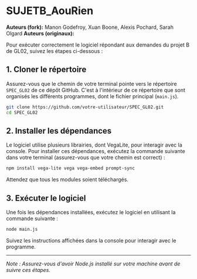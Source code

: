 
# SUJETB_AouRien

**Auteurs (fork):**
  Manon Godefroy, Xuan Boone, Alexis Pochard, Sarah Olgard 
**Auteurs (originaux):** 

Pour exécuter correctement le logiciel répondant aux demandes du projet B de GL02, suivez les étapes ci-dessous :

## 1. Cloner le répertoire

Assurez-vous que le chemin de votre terminal pointe vers le répertoire `SPEC_GL02` de ce dépôt GitHub. C'est à l'intérieur de ce répertoire que sont organisés les différents programmes, dont le fichier principal (`main.js`).

```bash
git clone https://github.com/votre-utilisateur/SPEC_GL02.git
cd SPEC_GL02
```

## 2. Installer les dépendances

Le logiciel utilise plusieurs librairies, dont VegaLite, pour interagir avec la console. Pour installer ces dépendances, exécutez la commande suivante dans votre terminal (assurez-vous que votre chemin est correct) :

```bash
npm install vega-lite vega vega-embed prompt-sync
```

Attendez que tous les modules soient téléchargés.

## 3. Exécuter le logiciel

Une fois les dépendances installées, exécutez le logiciel en utilisant la commande suivante :

```bash
node main.js
```

Suivez les instructions affichées dans la console pour interagir avec le programme.

---

*Note : Assurez-vous d'avoir Node.js installé sur votre machine avant de suivre ces étapes.*

